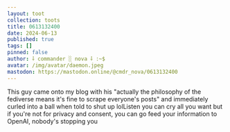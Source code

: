 ```yaml
---
layout: toot
collection: toots
title: 0613132400
date: 2024-06-13
published: true
tags: []
pinned: false
author: ⸸ commander ░ nova ⸸ :~$
avatar: /img/avatar/daemon.jpeg
mastodon: https://mastodon.online/@cmdr_nova/0613132400
---
```


This guy came onto my blog with his "actually the philosophy of the fediverse means it's fine to scrape everyone's posts" and immediately curled into a ball when told to shut up lolListen you can cry all you want but if you're not for privacy and consent, you can go feed your information to OpenAI, nobody's stopping you
